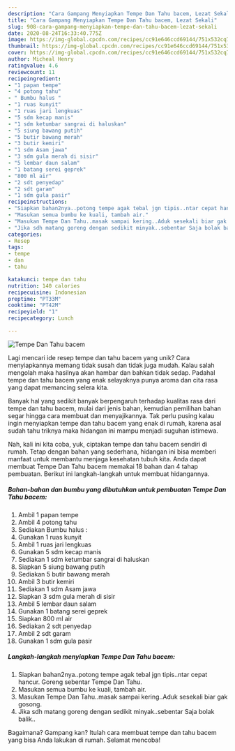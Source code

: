 ```yaml
---
description: "Cara Gampang Menyiapkan Tempe Dan Tahu bacem, Lezat Sekali"
title: "Cara Gampang Menyiapkan Tempe Dan Tahu bacem, Lezat Sekali"
slug: 908-cara-gampang-menyiapkan-tempe-dan-tahu-bacem-lezat-sekali
date: 2020-08-24T16:33:40.775Z
image: https://img-global.cpcdn.com/recipes/cc91e646ccd69144/751x532cq70/tempe-dan-tahu-bacem-foto-resep-utama.jpg
thumbnail: https://img-global.cpcdn.com/recipes/cc91e646ccd69144/751x532cq70/tempe-dan-tahu-bacem-foto-resep-utama.jpg
cover: https://img-global.cpcdn.com/recipes/cc91e646ccd69144/751x532cq70/tempe-dan-tahu-bacem-foto-resep-utama.jpg
author: Micheal Henry
ratingvalue: 4.6
reviewcount: 11
recipeingredient:
- "1 papan tempe"
- "4 potong tahu"
- " Bumbu halus "
- "1 ruas kunyit"
- "1 ruas jari lengkuas"
- "5 sdm kecap manis"
- "1 sdm ketumbar sangrai di haluskan"
- "5 siung bawang putih"
- "5 butir bawang merah"
- "3 butir kemiri"
- "1 sdm Asam jawa"
- "3 sdm gula merah di sisir"
- "5 lembar daun salam"
- "1 batang serei geprek"
- "800 ml air"
- "2 sdt penyedap"
- "2 sdt garam"
- "1 sdm gula pasir"
recipeinstructions:
- "Siapkan bahan2nya..potong tempe agak tebal jgn tipis..ntar cepat hancur. Goreng sebentar Tempe Dan Tahu."
- "Masukan semua bumbu ke kuali, tambah air."
- "Masukan Tempe Dan Tahu..masak sampai kering..Aduk sesekali biar gak gosong."
- "Jika sdh matang goreng dengan sedikit minyak..sebentar Saja bolak balik.."
categories:
- Resep
tags:
- tempe
- dan
- tahu

katakunci: tempe dan tahu 
nutrition: 140 calories
recipecuisine: Indonesian
preptime: "PT33M"
cooktime: "PT42M"
recipeyield: "1"
recipecategory: Lunch

---
```



![Tempe Dan Tahu bacem](https://img-global.cpcdn.com/recipes/cc91e646ccd69144/751x532cq70/tempe-dan-tahu-bacem-foto-resep-utama.jpg)

Lagi mencari ide resep tempe dan tahu bacem yang unik? Cara menyiapkannya memang tidak susah dan tidak juga mudah. Kalau salah mengolah maka hasilnya akan hambar dan bahkan tidak sedap. Padahal tempe dan tahu bacem yang enak selayaknya punya aroma dan cita rasa yang dapat memancing selera kita.



Banyak hal yang sedikit banyak berpengaruh terhadap kualitas rasa dari tempe dan tahu bacem, mulai dari jenis bahan, kemudian pemilihan bahan segar hingga cara membuat dan menyajikannya. Tak perlu pusing kalau ingin menyiapkan tempe dan tahu bacem yang enak di rumah, karena asal sudah tahu triknya maka hidangan ini mampu menjadi suguhan istimewa.


Nah, kali ini kita coba, yuk, ciptakan tempe dan tahu bacem sendiri di rumah. Tetap dengan bahan yang sederhana, hidangan ini bisa memberi manfaat untuk membantu menjaga kesehatan tubuh kita. Anda dapat membuat Tempe Dan Tahu bacem memakai 18 bahan dan 4 tahap pembuatan. Berikut ini langkah-langkah untuk membuat hidangannya.

<!--inarticleads1-->

##### Bahan-bahan dan bumbu yang dibutuhkan untuk pembuatan Tempe Dan Tahu bacem:

1. Ambil 1 papan tempe
1. Ambil 4 potong tahu
1. Sediakan  Bumbu halus :
1. Gunakan 1 ruas kunyit
1. Ambil 1 ruas jari lengkuas
1. Gunakan 5 sdm kecap manis
1. Sediakan 1 sdm ketumbar sangrai di haluskan
1. Siapkan 5 siung bawang putih
1. Sediakan 5 butir bawang merah
1. Ambil 3 butir kemiri
1. Sediakan 1 sdm Asam jawa
1. Siapkan 3 sdm gula merah di sisir
1. Ambil 5 lembar daun salam
1. Gunakan 1 batang serei geprek
1. Siapkan 800 ml air
1. Sediakan 2 sdt penyedap
1. Ambil 2 sdt garam
1. Gunakan 1 sdm gula pasir




<!--inarticleads2-->

##### Langkah-langkah menyiapkan Tempe Dan Tahu bacem:

1. Siapkan bahan2nya..potong tempe agak tebal jgn tipis..ntar cepat hancur. Goreng sebentar Tempe Dan Tahu.
1. Masukan semua bumbu ke kuali, tambah air.
1. Masukan Tempe Dan Tahu..masak sampai kering..Aduk sesekali biar gak gosong.
1. Jika sdh matang goreng dengan sedikit minyak..sebentar Saja bolak balik..




Bagaimana? Gampang kan? Itulah cara membuat tempe dan tahu bacem yang bisa Anda lakukan di rumah. Selamat mencoba!
